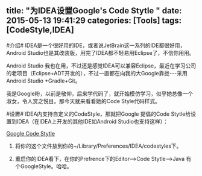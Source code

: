 title: "为IDEA设置Google's Code Stytle "
date: 2015-05-13 19:41:29
categories: [Tools]
tags: [CodeStyle,IDEA]
---

   #介绍#
   IDEA是一个很好用的IDE，或者说JetBrain这一系列的IDE都很好用，Android Studio也是其改装版，用完了IDEA都不轻易用Eclipse了，不信你用用。
   
   Android Studio 我也在用，不过还是感觉IDEA可以兼容Eclipse，最近在学习公司的老项目（Eclipse+ADT开发的），不过一直都在向我的大Google靠拢---采用Android Studio +Gradle+Git。
   
   我是Google粉，以前是敬仰，后来学代码了，就开始模仿学习，似乎她总像一个淑女，令人赏之悦目。那今天就来看看她的Code Style代码样式。
   
   #设置#
   IDEA内支持自定义的CodeStyle，那就把Google 提倡的Code Stytle给设置到IDEA（在IDEA上开发的其他IDE如Android Studio也支持这样）：
   
   [Google Code Stytle](https://github.com/ownwell/google-styleguide/blob/master/intellij-java-google-style.xml)
	

  1. 将你的这个文件放到你的~/Library/Preferences/IDEA/codestyles下。
  
  2. 重启你的IDEA看下，在你的Prefrence下的Editor——>Code Stytle-->Java 有个GoogleStyle。哈哈。

